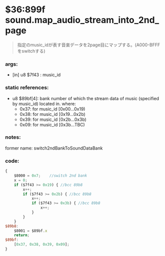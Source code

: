 ﻿
# $36:899f sound.map_audio_stream_into_2nd_page
> 指定のmusic_idが表す音楽データを2page目にマップする。(A000-BFFFをswitchする)

### args:
+	[in] u8 $7f43 : music_id

### static references:
+	u8 $89bf[4]: bank number of which the stream data of music (specified by music_id) located in. where:
	+ 0x37: for music_id [0x00...0x19)
	+ 0x38: for music_id [0x19...0x2b)
	+ 0x39: for music_id [0x2b...0x3b)
	+ 0x09: for music_id [0x3b...TBC)

### notes:
former name: switch2ndBankToSoundDataBank

### code:
```js
{
	$8000 = 0x7;	//switch 2nd bank
	x = 0;
	if ($7f43 >= 0x19) { //bcc 89b8
		x++;
		if ($7f43 >= 0x2b) { //bcc 89b8
			x++;
			if ($7f43 >= 0x3b) { //bcc 89b8
				x++;
			}
		}
	}
$89b8:
	$8001 = $89bf.x
	return;
$89bf:
	[0x37, 0x38, 0x39, 0x09];
}
```




